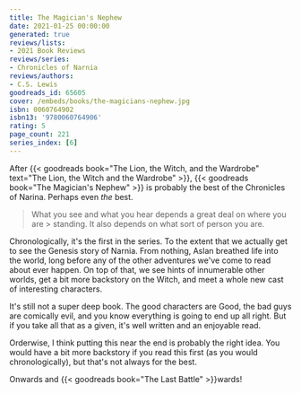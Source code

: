 ```yaml
---
title: The Magician's Nephew
date: 2021-01-25 00:00:00
generated: true
reviews/lists:
- 2021 Book Reviews
reviews/series:
- Chronicles of Narnia
reviews/authors:
- C.S. Lewis
goodreads_id: 65605
cover: /embeds/books/the-magicians-nephew.jpg
isbn: 0060764902
isbn13: '9780060764906'
rating: 5
page_count: 221
series_index: [6]
---
```

After {{< goodreads book="The Lion, the Witch, and the Wardrobe" text="The Lion, the Witch and the Wardrobe" >}}, {{< goodreads book="The Magician's Nephew" >}} is probably the best of the Chronicles of Narina. Perhaps even *the* best.  

> What you see and what you hear depends a great deal on where you are > standing. It also depends on what sort of person you are.

<!--more-->

Chronologically, it's the first in the series. To the extent that we actually get to see the Genesis story of Narnia. From nothing, Aslan breathed life into the world, long before any of the other adventures we've come to read about ever happen. On top of that, we see hints of innumerable other worlds, get a bit more backstory on the Witch, and meet a whole new cast of interesting characters.  

It's still not a super deep book. The good characters are Good, the bad guys are comically evil, and you know everything is going to end up all right. But if you take all that as a given, it's well written and an enjoyable read.  

Orderwise, I think putting this near the end is probably the right idea. You would have a bit more backstory if you read this first (as you would chronologically), but that's not always for the best.  

Onwards and {{< goodreads book="The Last Battle" >}}wards!